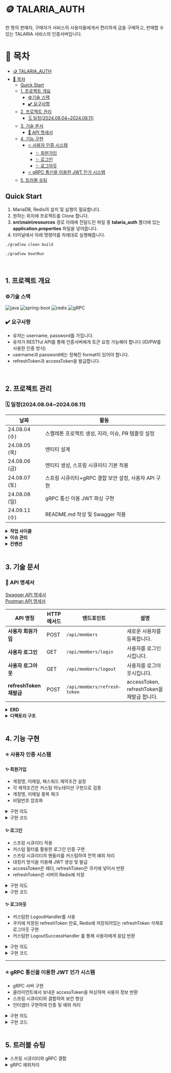 # 🪙 TALARIA_AUTH

한 명의 판매자, 구매자가 서비스의 사용자들에게서 편리하게 금을 구매하고, 판매할 수 있는 TALARIA 서비스의 인증서버입니다. 

# 📑 목차

- [🪙 TALARIA\_AUTH](#-talaria_auth)
- [📑 목차](#-목차)
  - [Quick Start](#quick-start)
  - [1. 프로젝트 개요](#1-프로젝트-개요)
    - [⚙️기술 스택](#️기술-스택)
    - [✔️ 요구사항](#️-요구사항)
  - [2. 프로젝트 관리](#2-프로젝트-관리)
    - [🗓️ 일정(2024.08.04~2024.08.11)](#️-일정2024080420240811)
  - [3. 기술 문서](#3-기술-문서)
    - [📄 API 명세서](#-api-명세서)
  - [4. 기능 구현](#4-기능-구현)
    - [⭐ 사용자 인증 시스템](#-사용자-인증-시스템)
      - [✨ 회원가입](#-회원가입)
      - [✨ 로그인](#-로그인)
      - [✨ 로그아웃](#-로그아웃)
    - [⭐ gRPC 통신을 이용한 JWT 인가 시스템](#-grpc-통신을-이용한-jwt-인가-시스템)
  - [5. 트러블 슈팅](#5-트러블-슈팅)

## Quick Start

1. MariaDB, Redis의 설치 및 실행이 필요합니다.
2. 원하는 위치에 프로젝트를 Clone 합니다.
3. **src\main\resources** 경로 아래에 전달드린 파일 중 **talaria_auth** 폴더에 있는 **application.properties** 파일을 넣어줍니다.
4. 터미널에서 아래 명령어를 차례대로 실행해줍니다. </br>

```bash
./gradlew clean build

./gradlew bootRun
```

</br>

## 1. 프로젝트 개요

### ⚙️기술 스택
![java](https://img.shields.io/badge/Java-17-blue?logo=java)
![spring-boot](https://img.shields.io/badge/SpringBoot-3.3.3-6DB33F?logo=springboot)
![redis](https://img.shields.io/badge/Redis-7.4.0-FF4438)
![gRPC](https://img.shields.io/badge/gRPC-1.66.0-254c5b)

### ✔️ 요구사항

- 유저는 username, password를 가집니다.
- 유저가 RESTful API를 통해 인증서버에게 토큰 요청 가능해야 합니다 (ID/PW를 사용한 인증 방식)
- username과 password에는 정해진 format이 있어야 합니다.
- refreshToken과 accessToken을 발급합니다.

</br>

## 2. 프로젝트 관리

### 🗓️ 일정(2024.08.04~2024.08.11)

| 날짜 | 활동 |
| --- | --- |
| 24.08.04 (수) | 스켈레톤 프로젝트 생성, 지라, 이슈, PR 템플릿 설정 |
| 24.08.05 (목) | 엔티티 설계 |
| 24.08.06 (금) | 엔티티 생성, 스프링 시큐리티 기본 적용 |
| 24.08.07 (토) | 스프링 시큐리티+gRPC 결합 보안 설정, 사용자 API 구현 |
| 24.08.08 (일) | gRPC 통신 이용 JWT 파싱 구현 |
| 24.09.11 (수) | README.md 작성 및 Swagger 적용 |

<details>
<summary><strong>작업 사이클</strong></summary>

1. 이슈 생성
2. 브랜치 생성
3. 코드 작성
4. PR 생성
5. dev 브랜치로 Merge
</details>

<details>
<summary><strong>이슈 관리</strong></summary>
<img src=https://github.com/user-attachments/assets/a5341be5-1de7-433c-9e00-e6621f169dcf>
</details>

<details>
<summary><strong>컨벤션</strong></summary>

- **Branch**
    - **전략**

      | Branch Type | Description |
      | --- | --- |
      | `dev` | 주요 개발 branch, `main`으로 merge 전 거치는 branch |
      | `feature` | 할 일 issue 등록 후 branch 생성 및 작업 |

    - **네이밍**
        - `{header}/#{issue number}`
        - 예) `feat/#1`

- **커밋 메시지 규칙**
    ```bash
    > [HEADER] : 기능 요약
    
    - [CHORE]: 내부 파일 수정
    - [FEAT] : 새로운 기능 구현
    - [ADD] : FEAT 이외의 부수적인 코드 추가, 라이브러리 추가, 새로운 파일 생성 시
    - [FIX] : 코드 수정, 버그, 오류 해결
    - [DEL] : 쓸모없는 코드 삭제
    - [DOCS] : README나 WIKI 등의 문서 개정
    - [MOVE] : 프로젝트 내 파일이나 코드의 이동
    - [RENAME] : 파일 이름의 변경
    - [MERGE]: 다른 브렌치를 merge하는 경우
    - [STYLE] : 코드가 아닌 스타일 변경을 하는 경우
    - [INIT] : Initial commit을 하는 경우
    - [REFACTOR] : 로직은 변경 없는 클린 코드를 위한 코드 수정
    
    ex) [FEAT] 게시글 목록 조회 API 구현
    ex) [FIX] 내가 작성하지 않은 리뷰 볼 수 있는 버그 해결
    ```

- **Issue**
    ```bash
    ⭐️ Description
    <!-- 진행할 작업을 설명해주세요 -->
    
    ⭐️ To-do
    <!-- 작업을 수행하기 위해 해야할 태스크를 작성해주세요 -->
    [ ] todo1
    
    ⭐️ ETC
    <!-- 특이사항 및 예정 개발 일정을 작성해주세요 -->
    ```

- **PR**
  - **규칙**
    - branch 작업 완료 후 PR 보내기
    - 항상 local에서 충돌 해결 후 remote에 올리기
    - 충돌 확인 후 문제 없으면 merge
    -  merge
    ```bash
        > [MERGE] {브랜치이름}/{#이슈번호}
        ex) [MERGE] setting/#1
    ```
  - **Template**
    ```bash
    ⭐️ Description
    <!-- 진행할 작업을 설명해주세요 -->
    
    ⭐️ To-do
    <!-- 작업을 수행하기 위해 해야할 태스크를 작성해주세요 -->
    [ ] todo1
    
    ⭐️ ETC
    <!-- 특이사항 및 예정 개발 일정을 작성해주세요 -->
    ```
</details>

</br>

## 3. 기술 문서

### 📄 API 명세서

[Swagger API 명세서](http://localhost:8888/swagger-ui/index.html#/) </br>
[Postman API 명세서](https://documenter.getpostman.com/view/37810011/2sAXqmB5i8)

| API 명칭 | HTTP 메서드 | 엔드포인트 | 설명 |
| --- | --- | --- | --- |
| **사용자 회원가입** | POST | `/api/members` | 새로운 사용자를 등록합니다. |
| **사용자 로그인** | GET | `/api/members/login` | 사용자를 로그인시킵니다. |
| **사용자 로그아웃** | GET | `/api/members/logout`  | 사용자를 로그아웃시킵니다. |
| **refreshToken 재발급** | POST | `/api/members/refresh-token` | accessToken, refreshToken을 재발급 합니다. |

<details>
<summary><strong>ERD</strong></summary>
<img src=https://github.com/user-attachments/assets/a59d05af-7046-4562-8d50-9eb0cceafe21>
</details>

<details>
<summary><strong>디렉토리 구조</strong></summary>

```bash
├─main
│  ├─java
│  │  └─com
│  │      └─yonyk
│  │          └─talaria
│  │              └─auth
│  │                  │  TalariaAuthApplication.java
│  │                  │
│  │                  ├─common
│  │                  │  ├─anotation
│  │                  │  │  │  ValidMemberName.java
│  │                  │  │  │  ValidPassword.java
│  │                  │  │  │
│  │                  │  │  └─validator
│  │                  │  │          MemberNameValidator.java
│  │                  │  │          PasswordValidator.java
│  │                  │  │
│  │                  │  ├─config
│  │                  │  │      GrpcSecurityConfig.java
│  │                  │  │      SpringSecurityConfig.java
│  │                  │  │      SwaggerConfig.java
│  │                  │  │
│  │                  │  ├─security
│  │                  │  │  ├─details
│  │                  │  │  │      PrincipalDetails.java
│  │                  │  │  │      PrincipalDetailsService.java
│  │                  │  │  │
│  │                  │  │  ├─filter
│  │                  │  │  │      AuthenticationFilter.java
│  │                  │  │  │
│  │                  │  │  ├─grpc
│  │                  │  │  │      AuthenticationService.java
│  │                  │  │  │      CustomGrpcAuthenticationReader.java
│  │                  │  │  │      CustomServerInterceptor.java
│  │                  │  │  │
│  │                  │  │  ├─handler
│  │                  │  │  │      CustomAccessDeniedHandler.java
│  │                  │  │  │      CustomLogoutHandler.java
│  │                  │  │  │      CustomLogoutSuccessHandler.java
│  │                  │  │  │      SecurityExceptionHandler.java
│  │                  │  │  │
│  │                  │  │  ├─record
│  │                  │  │  │      JwtRecord.java
│  │                  │  │  │
│  │                  │  │  ├─redis
│  │                  │  │  │      RefreshToken.java
│  │                  │  │  │      RefreshTokenRepository.java
│  │                  │  │  │
│  │                  │  │  └─util
│  │                  │  │          CookieProvider.java
│  │                  │  │          JwtProvider.java
│  │                  │  │
│  │                  │  └─swagger
│  │                  │          MemberControllerSwagger.java
│  │                  │
│  │                  ├─controller
│  │                  │  │  MemberController.java
│  │                  │  │
│  │                  │  ├─request
│  │                  │  │      LoginDTO.java
│  │                  │  │      RegisterDTO.java
│  │                  │  │
│  │                  │  └─response
│  │                  │          dummy.txt
│  │                  │
│  │                  ├─entity
│  │                  │  │  BaseEntity.java
│  │                  │  │  Member.java
│  │                  │  │
│  │                  │  └─enums
│  │                  │          MemberRole.java
│  │                  │
│  │                  ├─exception
│  │                  │  │  CustomException.java
│  │                  │  │  CustomExceptionHandler.java
│  │                  │  │
│  │                  │  └─exceptionType
│  │                  │          CommonExceptionType.java
│  │                  │          ExceptionType.java
│  │                  │          RegisterExceptionType.java
│  │                  │          SecurityExceptionType.java
│  │                  │
│  │                  ├─repository
│  │                  │      MemberRepository.java
│  │                  │
│  │                  └─service
│  │                          JwtService.java
│  │                          MemberService.java
│  │
│  ├─proto
│  │      auth.proto
│  │
│  └─resources
│          application.properties
│          application.yml
│
└─test
    └─java
        └─com
            └─yonyk
                └─talaria
                    └─auth
                            TalariaAuthApplicationTests.java
```

</details>

</br>

## 4. 기능 구현

### ⭐ 사용자 인증 시스템

#### ✨ 회원가입

- 계정명, 이메일, 패스워드 제약조건 설정
- 각 제약조건은 커스텀 어노테이션 구현으로 검증
- 계정명, 이메일 중복 체크
- 비밀번호 암호화

<details>
    <summary>구현 의도</summary>
    <div>
        <div><strong>계정명, 이메일, 패스워드 제약조건</strong></div>
        <div>코드 재상용성이 높고 간편하게 유효성 검증을 할 수 이는 @Valid 어노테이션을 활용하여 구현하였습니다. 계정명, 패스워드는 기존 어노테이션으로는 충분한 검증이 불가하다고 생각해 커스텀 어노테이션을 생성하여 적용하였습니다.</div>
    </div>
</details>
<details>
    <summary>구현 코드</summary>
    <div>
        <a href="https://github.com/yony-k/TALARIA-AUTH/tree/dev/src/main/java/com/yonyk/talaria/auth/common/anotation" target="_blank">어노테이션 패키지</a></br>
        <a href="https://github.com/yony-k/TALARIA-AUTH/blob/dev/src/main/java/com/yonyk/talaria/auth/controller/MemberController.java" target="_blank">회원가입: signUp 메소드</a></br>
    </div>
</details>

#### ✨ 로그인

- 스프링 시큐리티 적용
- 커스텀 필터를 활용한 로그인 인증 구현
- 스프링 시큐리티의 핸들러를 커스텀하여 전역 예외 처리
- 대칭키 방식을 이용해 JWT 생성 및 발급
- accessToken은 헤더, refreshToken은 쿠키에 넣어서 반환
- refreshToken은 서버의 Redis에 저장

<details>
    <summary>구현 의도</summary>
    <div>
        <div><strong>스프링 시큐리티</strong></div>
        <div>금을 판매하는 사이트인만큼 보안이 중요하다고 생각해서 스프링 시큐리티를 구현하였습니다. 비록 인증서버에서는 특별한 권한이 필요한 API는 없지만 인증서버가 확장될 수도 있고 사용자의 정보를 보관하는 서버이니 최대한 보안을 챙길수록 좋다고 생각합니다.</div>
        <div><strong>커스텀 필터</strong></div>
        <div>JWT를 발급해야하기 때문에 기존 form로그인 방식으로는 불가하다고 판단하여 커스텀 필터를 구현하여 로그인을 처리했습니다. 로그인 성공시/실패시 각각 다른 응답을 보낼 수 있기 때문에 더 유용하다고 생각했습니다.</div>
        <div><strong>대칭키 방식 JWT 생성</strong></div>
        <div>처음에는 인증서버, 자원서버가 나뉘어져있기 때문에 비대칭 방식을 이용하려고 했습니다. 하지만 gRPC 통신을 통한 인증은 인증서버에서 자원서버에서 보내 온 accessToken을 파싱하여 사용자 정보를 보내주는 형식으로 결국 한 서버 내에서 생성과 파싱이 이루어지기 때문에 굳이 비대칭 방식을 택할 필요가 없다고 생각해 대칭키 방식으로 구현했습니다.</div>
        <div><strong>refreshToken 발급</strong></div>
        <div>보안적으로 accessToken의 만료시간을 짧게 하고 refreshToken으로 재발급을 하는 편이 좋다고 생각해 refreshToken 발급하는 방식을 채택했습니다.</div>
        <div><strong>refreshToken을 Redis에 저장</strong></div>
        <div>aacessToken의 만료시간이 짧기 때문에 refreshToken을 이용한 재발급 요청이 그만큼 자주 발생하는데 그때마다 DB에 접근하는 것은 부담이 될 것 같아 상대적으로 접근이 쉽고 처리속도가 빠른 Redis에 저장하게 되었습니다.</div>
    </div>
</details>
<details>
    <summary>구현 코드</summary>
    <div>
        <a href="https://github.com/yony-k/TALARIA-AUTH/tree/dev/src/main/java/com/yonyk/talaria/auth/common/security" target="_blank">Spring Security 패키지</a></br>
    </div>
</details>

#### ✨ 로그아웃
- 커스텀한 LogoutHandler를 사용
- 쿠키에 저장된 refreshToken 만료, Redis에 저장되어있는 refreshToken 삭제로 로그아웃 구현
- 커스텀한 LogoutSuccessHandler 를 통해 사용자에게 응답 반환

<details>
    <summary>구현 의도</summary>
    <div>
        <div><strong>커스텀 필터</strong></div>
        <div>JWT 방식으로 로그인을 하기 때문에 서버와 클라이언트 양쪽에 사용자의 정보(refreshToken)가 남게되었습니다. 로그아웃 시 이 정보를 모두 지워줘야 맞다고 생각했고 이런 일을 처리하기 위해 존재하는 LogoutHandler를 커스텀하여 사용하게 됐습니다.</div>
    </div>
</details>
<details>
    <summary>구현 코드</summary>
    <div>
        <a href="https://github.com/yony-k/TALARIA-AUTH/blob/dev/src/main/java/com/yonyk/talaria/auth/common/security/handler/CustomLogoutHandler.java" target="_blank">CustomLogoutHandler</a></br>
        <a href="https://github.com/yony-k/TALARIA-AUTH/blob/dev/src/main/java/com/yonyk/talaria/auth/common/security/handler/CustomLogoutSuccessHandler.java" target="_blank">CustomLogoutSuccessHandler</a></br>
    </div>
</details>

---

### ⭐ gRPC 통신을 이용한 JWT 인가 시스템

- gRPC 서버 구현
- 클라이언트에서 보내온 accessToken을 파싱하여 사용자 정보 반환
- 스프링 시큐리티와 결합하여 보안 향상
- 인터셉터 구현하여 인증 및 예외 처리

<details>
    <summary>구현 의도</summary>
    <div>
        <div><strong>인터셉터 구현</strong></div>
        <div>스프링 시큐리티를 구현하니 gRPC 통신 또한 인증이 필수적이게 되었습니다. 이를 위해 필요한 클래스가 GrpcAuthenticationReader 였는데 여기서 발생하는 예외를 안전하게 처리하기 위해서 인터셉터를 구현했습니다.</div>
    </div>
</details>
<details>
    <summary>구현 코드</summary>
    <div>
        <a href="https://github.com/yony-k/TALARIA-AUTH/tree/dev/src/main/java/com/yonyk/talaria/auth/common/security/grpc" target="_blank">gRPC 패키지</a></br>
    </div>
</details>

</br>

## 5. 트러블 슈팅

<details>
    <summary>스프링 시큐리티와 gRPC 결합</summary>
    <div>
        <div><strong>문제상황</strong></div>
        <div>스프링 시큐리티 없이 기본 gRPC를 구현했을 때는 문제없이 돌아가던 서버가 스프링 시큐리티를 적용하자마자 오류가 발생했다. </div>
        <div><strong>원인</strong></div>
        <div>알고보니 스프링 시큐리티는 HTTP 기반 요청처리에 적합한 프레임워크고 gRPC는 HTTP/2 기반이기 때문에 스프링 시큐리티에서 gRPC를 사용하려면 추가적인 인증 로직이 필요했던 것이다.</div>
        <div><strong>해결</strong></div>
        <div>GrpcAuthenticationReader 라는 클래스가 이런 인증 로직을 처리하는 전용 클래스로 이 클래스를 구현하여 해결했다. 이 클래스는 gRPC 서버 호출 시 클라이언트로부터 전달된 메타데이터에서 정보를 읽어들여 스프링 시큐리티 컨택스트에 올릴 수 있는 인증 객체를 생성하는 역할을 한다.</div>
    </div>
</details>

<details>
    <summary>gRPC 예외처리</summary>
    <div>
        <div><strong>문제상황</strong></div>
        <div>GrpcAuthenticationReader 를 이용해서 인증객체를 생성할 때 JWT 파싱 과정을 거치는데 이때 꽤 많은 예외가 발생한다. 예외가 발생하면 클라이언트에게 인증 실패 메세지를 전송해야하는데 GrpcAuthenticationReader 내에서 처리하기에는 부적절해보였다.</div>
        <div><strong>해결</strong></div>
        <div>ServerInterceptor 라는 클래스는 gRPC로 서버로 오는 요청이나 서버에서 나가는 응답을 가로채어 적절한 처리를 하는 클래스인데 이 클래스에서는 클라이언트에 응답을 보내는 것도 간단하게 처리할 수 있다. 이걸 구현하여 이 안에서 GrpcAuthenticationReader 가 호출되게 하고 이때 예외가 발생하면 적절한 메세지가 클라이언트로 반환되도록 하였다.</div>
    </div>
</details>
